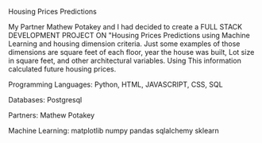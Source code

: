 Housing Prices Predictions

My Partner Mathew Potakey and I had decided to create a FULL STACK DEVELOPMENT PROJECT ON "Housing Prices Predictions using Machine Learning and housing dimension criteria. Just some examples of those dimensions are square feet of each floor, year the house was built, Lot size in square feet, and other architectural variables. Using This information calculated future housing prices.


Programming Languages: Python, HTML, JAVASCRIPT, CSS, SQL

Databases: Postgresql




Partners: Mathew Potakey


Machine Learning:
matplotlib
numpy
pandas
sqlalchemy
sklearn

